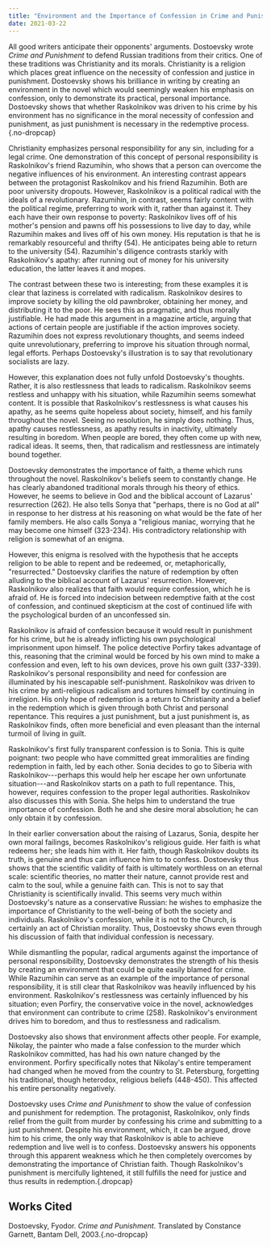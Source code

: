 ```yaml
---
title: "Environment and the Importance of Confession in Crime and Punishment"
date: 2021-03-22
---
```

All good writers anticipate their opponents' arguments. Dostoevsky wrote
*Crime and Punishment* to defend Russian traditions from their critics.
One of these traditions was Christianity and its morals. Christianity is
a religion which places great influence on the necessity of confession
and justice in punishment. Dostoevsky shows his brilliance in writing by
creating an environment in the novel which would seemingly weaken his
emphasis on confession, only to demonstrate its practical, personal
importance. Dostoevsky shows that whether Raskolnikov was driven to his
crime by his environment has no significance in the moral necessity of
confession and punishment, as just punishment is necessary in the
redemptive process.{.no-dropcap}

Christianity emphasizes personal responsibility for any sin, including
for a legal crime. One demonstration of this concept of personal
responsibility is Raskolnikov's friend Razumihin, who shows that a
person can overcome the negative influences of his environment. An
interesting contrast appears between the protagonist Raskolnikov and his
friend Razumihin. Both are poor university dropouts. However,
Raskolnikov is a political radical with the ideals of a revolutionary.
Razumihin, in contrast, seems fairly content with the political regime,
preferring to work with it, rather than against it. They each have their
own response to poverty: Raskolnikov lives off of his mother's pension
and pawns off his possessions to live day to day, while Razumihin makes
and lives off of his own money. His reputation is that he is remarkably
resourceful and thrifty (54). He anticipates being able to return to the
university (54). Razumihin's diligence contrasts starkly with
Raskolnikov's apathy: after running out of money for his university
education, the latter leaves it and mopes.

The contrast between these two is interesting; from these examples it is
clear that laziness is correlated with radicalism. Raskolnikov desires
to improve society by killing the old pawnbroker, obtaining her money,
and distributing it to the poor. He sees this as pragmatic, and thus
morally justifiable. He had made this argument in a magazine article,
arguing that actions of certain people are justifiable if the action
improves society. Razumihin does not express revolutionary thoughts, and
seems indeed quite unrevolutionary, preferring to improve his situation
through normal, legal efforts. Perhaps Dostoevsky's illustration is to
say that revolutionary socialists are lazy.

However, this explanation does not fully unfold Dostoevsky's thoughts.
Rather, it is also restlessness that leads to radicalism. Raskolnikov
seems restless and unhappy with his situation, while Razumihin seems
somewhat content. It is possible that Raskolnikov's restlessness is what
causes his apathy, as he seems quite hopeless about society, himself,
and his family throughout the novel. Seeing no resolution, he simply
does nothing. Thus, apathy causes restlessness, as apathy results in
inactivity, ultimately resulting in boredom. When people are bored, they
often come up with new, radical ideas. It seems, then, that radicalism
and restlessness are intimately bound together.

Dostoevsky demonstrates the importance of faith, a theme which runs
throughout the novel. Raskolnikov's beliefs seem to constantly change.
He has clearly abandoned traditional morals through his theory of
ethics. However, he seems to believe in God and the biblical account of
Lazarus' resurrection (262). He also tells Sonya that "perhaps, there is
no God at all" in response to her distress at his reasoning on what
would be the fate of her family members. He also calls Sonya a
"religious maniac, worrying that he may become one himself (323-234).
His contradictory relationship with religion is somewhat of an enigma.

However, this enigma is resolved with the hypothesis that he accepts
religion to be able to repent and be redeemed, or, metaphorically,
"resurrected." Dostoevsky clarifies the nature of redemption by often
alluding to the biblical account of Lazarus' resurrection. However,
Raskolnikov also realizes that faith would require confession, which he
is afraid of. He is forced into indecision between redemptive faith at
the cost of confession, and continued skepticism at the cost of
continued life with the psychological burden of an unconfessed sin.

Raskolnikov is afraid of confession because it would result in
punishment for his crime, but he is already inflicting his own
psychological imprisonment upon himself. The police detective Porfiry
takes advantage of this, reasoning that the criminal would be forced by
his own mind to make a confession and even, left to his own devices,
prove his own guilt (337-339). Raskolnikov's personal responsibility and
need for confession are illuminated by his inescapable self-punishment.
Raskolnikov was driven to his crime by anti-religious radicalism and
tortures himself by continuing in irreligion. His only hope of
redemption is a return to Christianity and a belief in the redemption
which is given through both Christ and personal repentance. This
requires a just punishment, but a just punishment is, as Raskolnikov
finds, often more beneficial and even pleasant than the internal turmoil
of living in guilt.

Raskolnikov's first fully transparent confession is to Sonia. This is
quite poignant: two people who have committed great immoralities are
finding redemption in faith, led by each other. Sonia decides to go to
Siberia with Raskolnikov---perhaps this would help her escape her own
unfortunate situation---and Raskolnikov starts on a path to full
repentance. This, however, requires confession to the proper legal
authorities. Raskolnikov also discusses this with Sonia. She helps him
to understand the true importance of confession. Both he and she desire
moral absolution; he can only obtain it by confession.

In their earlier conversation about the raising of Lazarus, Sonia,
despite her own moral failings, becomes Raskolnikov's religious guide.
Her faith is what redeems her; she leads him with it. Her faith, though
Raskolnikov doubts its truth, is genuine and thus can influence him to
to confess. Dostoevsky thus shows that the scientific validity of faith
is ultimately worthless on an eternal scale: scientific theories, no
matter their nature, cannot provide rest and calm to the soul, while a
genuine faith can. This is not to say that Christianity is
scientifically invalid. This seems very much within Dostoevsky's nature
as a conservative Russian: he wishes to emphasize the importance of
Christianity to the well-being of both the society and individuals.
Raskolnikov's confession, while it is not to the Church, is certainly an
act of Christian morality. Thus, Dostoevsky shows even through his
discussion of faith that individual confession is necessary.

While dismantling the popular, radical arguments against the importance
of personal responsibility, Dostoevsky demonstrates the strength of his
thesis by creating an environment that could be quite easily blamed for
crime. While Razumihin can serve as an example of the importance of
personal responsibility, it is still clear that Raskolnikov was heavily
influenced by his environment. Raskolnikov's restlessness was certainly
influenced by his situation; even Porfiry, the conservative voice in the
novel, acknowledges that environment can contribute to crime (258).
Raskolnikov's environment drives him to boredom, and thus to
restlessness and radicalism.

Dostoevsky also shows that environment affects other people. For
example, Nikolay, the painter who made a false confession to the murder
which Raskolnikov committed, has had his own nature changed by the
environment. Porfiry specifically notes that Nikolay's entire
temperament had changed when he moved from the country to St.
Petersburg, forgetting his traditional, though heterodox, religious
beliefs (448-450). This affected his entire personality negatively.

Dostoevsky uses *Crime and Punishment* to show the value of confession
and punishment for redemption. The protagonist, Raskolnikov, only finds
relief from the guilt from murder by confessing his crime and submitting
to a just punishment. Despite his environment, which, it can be argued,
drove him to his crime, the only way that Raskolnikov is able to achieve
redemption and live well is to confess. Dostoevsky answers his opponents
through this apparent weakness which he then completely overcomes by
demonstrating the importance of Christian faith. Though Raskolnikov's
punishment is mercifully lightened, it still fulfills the need for
justice and thus results in redemption.{.dropcap}

## Works Cited

Dostoevsky, Fyodor. *Crime and Punishment*. Translated by Constance
Garnett, Bantam Dell, 2003.{.no-dropcap}
